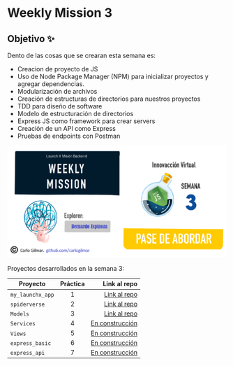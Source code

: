 # Weekly Mission 3

## Objetivo ✨

Dento de las cosas que se crearan esta semana es:

+ Creacion de proyecto de JS 
+ Uso de Node Package Manager (NPM) para inicializar proyectos y agregar dependencias.
+ Modularización de archivos
+ Creación de estructuras de directorios para nuestros proyectos
+ TDD para diseño de software
+ Modelo de estructuración de directorios
+ Express JS como framework para crear servers
+ Creación de un API como Express
+ Pruebas de endpoints con Postman 

![Image text](https://github.com/BernardoEspinoza02/playbook/blob/main/weekly_mission_3/Imagenes/Semana3.png)

Proyectos desarrollados en la semana 3:

| Proyecto | Práctica | Link al repo |
| ------------- |:-------------:| -----:|
|`my_launchx_app`|1|[Link al repo](https://github.com/BernardoEspinoza02/my_launchx_app)|
|`spiderverse`|2|[Link al repo](https://github.com/BernardoEspinoza02/Spidervers)|
|`Models`|3|[Link al repo](https://github.com/BernardoEspinoza02/Models)|
|`Services`|4|[En construcción](https://github.com/BernardoEspinoza02)|
|`Views`|5|[En construcción](https://github.com/BernardoEspinoza02)|
|`express_basic`|6|[En construcción](https://github.com/BernardoEspinoza02)|
|`express_api`|7|[En construcción](https://github.com/BernardoEspinoza02)|
